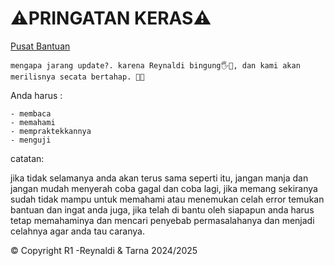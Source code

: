 # ⚠️PRINGATAN KERAS⚠️

[Pusat Bantuan](https://github.com/TarnaWijaya/Belajar-Module/issues/1)



```
mengapa jarang update?. karena Reynaldi bingung🖐️🗿, dan kami akan merilisnya secata bertahap. 🙏🙏
```

Anda harus :

    - membaca
    - memahami
    - mempraktekkannya
    - menguji

catatan:

jika tidak selamanya anda akan terus sama seperti itu, jangan manja dan jangan mudah menyerah coba gagal dan coba lagi, jika memang sekiranya sudah tidak mampu untuk memahami atau menemukan celah error temukan bantuan dan ingat anda juga, jika telah di bantu oleh siapapun anda harus tetap memahaminya dan mencari penyebab permasalahanya dan menjadi celahnya agar anda tau caranya.


© Copyright R1 -Reynaldi & Tarna 2024/2025